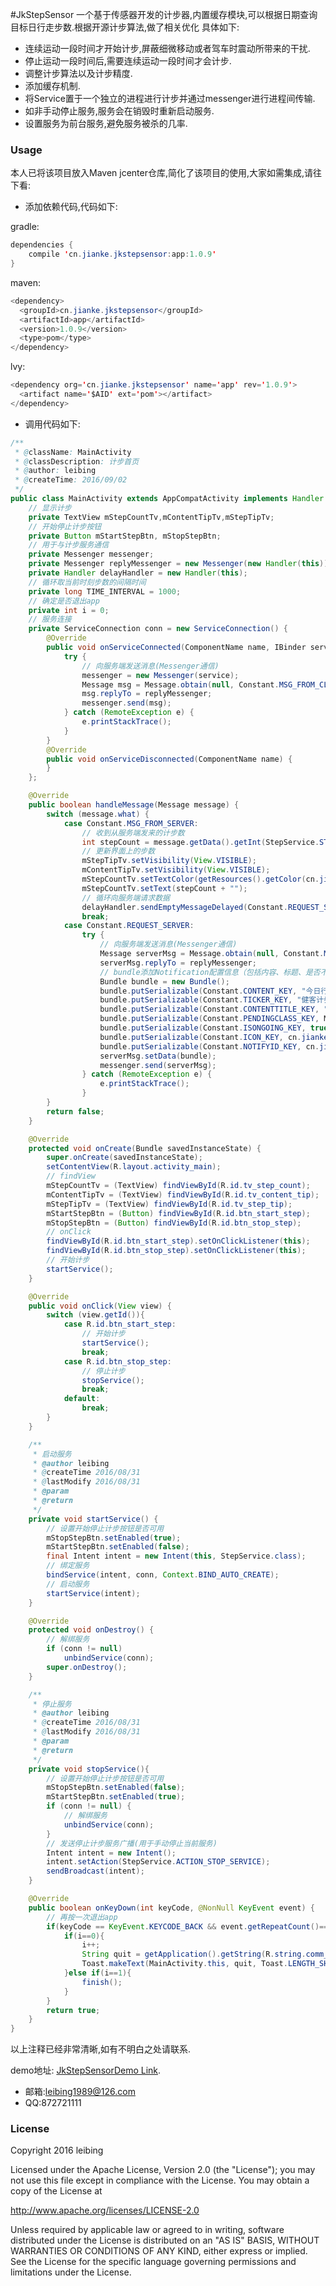 #JkStepSensor
一个基于传感器开发的计步器,内置缓存模块,可以根据日期查询目标日行走步数.根据开源计步算法,做了相关优化
具体如下:

*  连续运动一段时间才开始计步,屏蔽细微移动或者驾车时震动所带来的干扰.
*  停止运动一段时间后,需要连续运动一段时间才会计步.
*  调整计步算法以及计步精度.
*  添加缓存机制.
*  将Service置于一个独立的进程进行计步并通过messenger进行进程间传输.
*  如非手动停止服务,服务会在销毁时重新启动服务.
*  设置服务为前台服务,避免服务被杀的几率.


### Usage

本人已将该项目放入Maven jcenter仓库,简化了该项目的使用,大家如需集成,请往下看:


* 添加依赖代码,代码如下:

gradle:
```java
dependencies {
    compile 'cn.jianke.jkstepsensor:app:1.0.9'
}
```
maven:
```java
<dependency>
  <groupId>cn.jianke.jkstepsensor</groupId>
  <artifactId>app</artifactId>
  <version>1.0.9</version>
  <type>pom</type>
</dependency>
```

lvy:
```java
<dependency org='cn.jianke.jkstepsensor' name='app' rev='1.0.9'>
  <artifact name='$AID' ext='pom'></artifact>
</dependency>
```

* 调用代码如下:

```java
/**
 * @className: MainActivity
 * @classDescription: 计步首页
 * @author: leibing
 * @createTime: 2016/09/02
 */
public class MainActivity extends AppCompatActivity implements Handler.Callback,View.OnClickListener{
    // 显示计步
    private TextView mStepCountTv,mContentTipTv,mStepTipTv;
    // 开始停止计步按钮
    private Button mStartStepBtn, mStopStepBtn;
    // 用于与计步服务通信
    private Messenger messenger;
    private Messenger replyMessenger = new Messenger(new Handler(this));
    private Handler delayHandler = new Handler(this);
    // 循环取当前时刻步数的间隔时间
    private long TIME_INTERVAL = 1000;
    // 确定是否退出app
    private int i = 0;
    // 服务连接
    private ServiceConnection conn = new ServiceConnection() {
        @Override
        public void onServiceConnected(ComponentName name, IBinder service) {
            try {
                // 向服务端发送消息(Messenger通信)
                messenger = new Messenger(service);
                Message msg = Message.obtain(null, Constant.MSG_FROM_CLIENT);
                msg.replyTo = replyMessenger;
                messenger.send(msg);
            } catch (RemoteException e) {
                e.printStackTrace();
            }
        }
        @Override
        public void onServiceDisconnected(ComponentName name) {
        }
    };

    @Override
    public boolean handleMessage(Message message) {
        switch (message.what) {
            case Constant.MSG_FROM_SERVER:
                // 收到从服务端发来的计步数
                int stepCount = message.getData().getInt(StepService.STEP_KEY);
                // 更新界面上的步数
                mStepTipTv.setVisibility(View.VISIBLE);
                mContentTipTv.setVisibility(View.VISIBLE);
                mStepCountTv.setTextColor(getResources().getColor(cn.jianke.jkstepsensor.R.color.colorPrimary));
                mStepCountTv.setText(stepCount + "");
                // 循环向服务端请求数据
                delayHandler.sendEmptyMessageDelayed(Constant.REQUEST_SERVER, TIME_INTERVAL);
                break;
            case Constant.REQUEST_SERVER:
                try {
                    // 向服务端发送消息(Messenger通信)
                    Message serverMsg = Message.obtain(null, Constant.MSG_FROM_CLIENT);
                    serverMsg.replyTo = replyMessenger;
                    // bundle添加Notification配置信息（包括内容、标题、是否不可取消等）
                    Bundle bundle = new Bundle();
                    bundle.putSerializable(Constant.CONTENT_KEY, "今日行走");
                    bundle.putSerializable(Constant.TICKER_KEY, "健客计步");
                    bundle.putSerializable(Constant.CONTENTTITLE_KEY, "健客计步");
                    bundle.putSerializable(Constant.PENDINGCLASS_KEY, MainActivity.class);
                    bundle.putSerializable(Constant.ISONGOING_KEY, true);
                    bundle.putSerializable(Constant.ICON_KEY, cn.jianke.jkstepsensor.R.mipmap.icon);
                    bundle.putSerializable(Constant.NOTIFYID_KEY, cn.jianke.jkstepsensor.R.string.app_name);
                    serverMsg.setData(bundle);
                    messenger.send(serverMsg);
                } catch (RemoteException e) {
                    e.printStackTrace();
                }
        }
        return false;
    }

    @Override
    protected void onCreate(Bundle savedInstanceState) {
        super.onCreate(savedInstanceState);
        setContentView(R.layout.activity_main);
        // findView
        mStepCountTv = (TextView) findViewById(R.id.tv_step_count);
        mContentTipTv = (TextView) findViewById(R.id.tv_content_tip);
        mStepTipTv = (TextView) findViewById(R.id.tv_step_tip);
        mStartStepBtn = (Button) findViewById(R.id.btn_start_step);
        mStopStepBtn = (Button) findViewById(R.id.btn_stop_step);
        // onClick
        findViewById(R.id.btn_start_step).setOnClickListener(this);
        findViewById(R.id.btn_stop_step).setOnClickListener(this);
        // 开始计步
        startService();
    }

    @Override
    public void onClick(View view) {
        switch (view.getId()){
            case R.id.btn_start_step:
                // 开始计步
                startService();
                break;
            case R.id.btn_stop_step:
                // 停止计步
                stopService();
                break;
            default:
                break;
        }
    }

    /**
     * 启动服务
     * @author leibing
     * @createTime 2016/08/31
     * @lastModify 2016/08/31
     * @param
     * @return
     */
    private void startService() {
        // 设置开始停止计步按钮是否可用
        mStopStepBtn.setEnabled(true);
        mStartStepBtn.setEnabled(false);
        final Intent intent = new Intent(this, StepService.class);
        // 绑定服务
        bindService(intent, conn, Context.BIND_AUTO_CREATE);
        // 启动服务
        startService(intent);
    }

    @Override
    protected void onDestroy() {
        // 解绑服务
        if (conn != null)
            unbindService(conn);
        super.onDestroy();
    }

    /**
     * 停止服务
     * @author leibing
     * @createTime 2016/08/31
     * @lastModify 2016/08/31
     * @param
     * @return
     */
    private void stopService(){
        // 设置开始停止计步按钮是否可用
        mStopStepBtn.setEnabled(false);
        mStartStepBtn.setEnabled(true);
        if (conn != null) {
            // 解绑服务
            unbindService(conn);
        }
        // 发送停止计步服务广播(用于手动停止当前服务)
        Intent intent = new Intent();
        intent.setAction(StepService.ACTION_STOP_SERVICE);
        sendBroadcast(intent);
    }

    @Override
    public boolean onKeyDown(int keyCode, @NonNull KeyEvent event) {
        // 再按一次退出app
        if(keyCode == KeyEvent.KEYCODE_BACK && event.getRepeatCount()==0){
            if(i==0){
                i++;
                String quit = getApplication().getString(R.string.comm_quit);
                Toast.makeText(MainActivity.this, quit, Toast.LENGTH_SHORT).show();
            }else if(i==1){
                finish();
            }
        }
        return true;
    }
}
```
以上注释已经非常清晰,如有不明白之处请联系.

demo地址:
 [JkStepSensorDemo Link](https://github.com/leibing8912/JkStepSensorDemo/tree/master).


* 邮箱:leibing1989@126.com
* QQ:872721111


### License
Copyright 2016 leibing

Licensed under the Apache License, Version 2.0 (the "License");
you may not use this file except in compliance with the License.
You may obtain a copy of the License at

   http://www.apache.org/licenses/LICENSE-2.0

Unless required by applicable law or agreed to in writing, software
distributed under the License is distributed on an "AS IS" BASIS,
WITHOUT WARRANTIES OR CONDITIONS OF ANY KIND, either express or implied.
See the License for the specific language governing permissions and
limitations under the License.